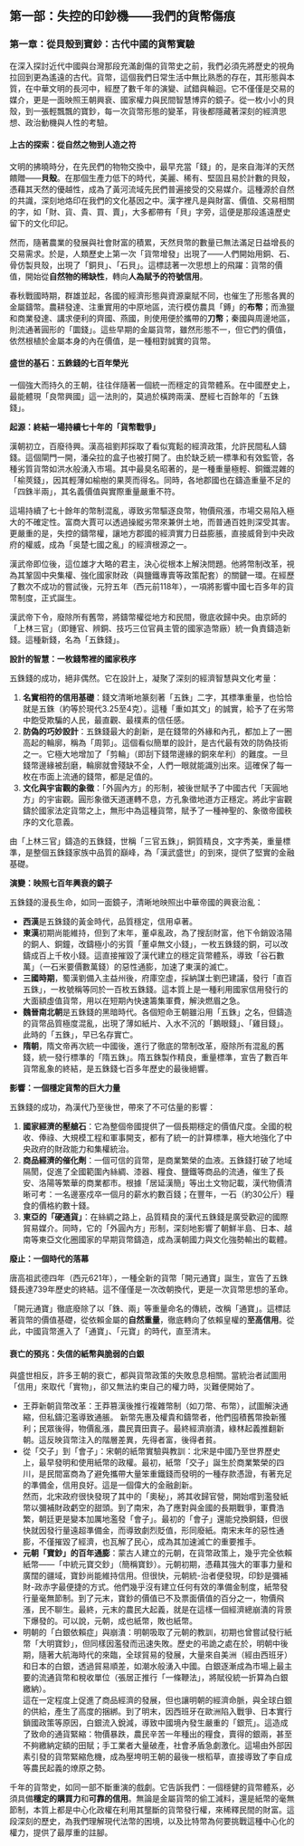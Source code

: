 ## **第一部：失控的印鈔機——我們的貨幣傷痕**

### **第一章：從貝殼到寶鈔：古代中國的貨幣實驗**

在深入探討近代中國與台灣那段充滿創傷的貨幣史之前，我們必須先將歷史的視角拉回到更為遙遠的古代。貨幣，這個我們日常生活中無比熟悉的存在，其形態與本質，在中華文明的長河中，經歷了數千年的演變、試錯與輪迴。它不僅僅是交易的媒介，更是一面映照王朝興衰、國家權力與民間智慧博弈的鏡子。從一枚小小的貝殼，到一張輕飄飄的寶鈔，每一次貨幣形態的變革，背後都隱藏著深刻的經濟思想、政治動機與人性的考驗。

#### **上古的探索：從自然之物到人造之符**

文明的拂曉時分，在先民們的物物交換中，最早充當「錢」的，是來自海洋的天然饋贈——**貝殼**。在那個生產力低下的時代，美麗、稀有、堅固且易於計數的貝殼，憑藉其天然的優越性，成為了黃河流域先民們普遍接受的交易媒介。這種源於自然的共識，深刻地烙印在我們的文化基因之中。漢字裡凡是與財富、價值、交易相關的字，如「財、貨、貴、買、賣」，大多都帶有「貝」字旁，這便是那段遙遠歷史留下的文化印記。

然而，隨著農業的發展與社會財富的積累，天然貝幣的數量已無法滿足日益增長的交易需求。於是，人類歷史上第一次「貨幣增發」出現了——人們開始用銅、石、骨仿製貝殼，出現了「銅貝」、「石貝」。這標誌著一次思想上的飛躍：貨幣的價值，開始從**自然物的稀缺性**，轉向**人為賦予的符號信用**。

春秋戰國時期，群雄並起，各國的經濟形態與資源稟賦不同，也催生了形態各異的金屬鑄幣。農耕發達、注重實用的中原地區，流行模仿農具「鎛」的**布幣**；而漁獵和商業發達、講求便利的齊國、燕國，則使用便於攜帶的**刀幣**；秦國與周邊地區，則流通著圓形的「圜錢」。這些早期的金屬貨幣，雖然形態不一，但它們的價值，依然根植於金屬本身的內在價值，是一種相對誠實的貨幣。

#### **盛世的基石：五銖錢的七百年榮光**

一個強大而持久的王朝，往往伴隨著一個統一而穩定的貨幣體系。在中國歷史上，最能體現「良幣興國」這一法則的，莫過於橫跨兩漢、歷經七百餘年的「五銖錢」。

**起源：終結一場持續七十年的「貨幣戰爭」**

漢朝初立，百廢待興。漢高祖劉邦採取了看似寬鬆的經濟政策，允許民間私人鑄錢。這個閘門一開，潘朵拉的盒子也被打開了。由於缺乏統一標準和有效監管，各種劣質貨幣如洪水般湧入市場。其中最臭名昭著的，是一種重量極輕、銅鐵混雜的「榆莢錢」，因其輕薄如榆樹的果莢而得名。同時，各地郡國也在鑄造重量不足的「四銖半兩」，其名義價值與實際重量嚴重不符。

這場持續了七十餘年的幣制混亂，導致劣幣驅逐良幣，物價飛漲，市場交易陷入極大的不確定性。富商大賈可以透過操縱劣幣來兼併土地，而普通百姓則深受其害。更嚴重的是，失控的鑄幣權，讓地方郡國的經濟實力日益膨脹，直接威脅到中央政府的權威，成為「吳楚七國之亂」的經濟根源之一。

漢武帝即位後，這位雄才大略的君主，決心從根本上解決問題。他將幣制改革，視為其鞏固中央集權、強化國家財政（與鹽鐵專賣等政策配套）的關鍵一環。在經歷了數次不成功的嘗試後，元狩五年（西元前118年），一項將影響中國七百多年的貨幣制度，正式誕生。

漢武帝下令，廢除所有舊幣，將鑄幣權從地方和民間，徹底收歸中央。由京師的「上林三官」（即鍾官、辨銅、技巧三位官員主管的國家造幣廠）統一負責鑄造新錢。這種新錢，名為「五銖錢」。

**設計的智慧：一枚錢幣裡的國家秩序**

五銖錢的成功，絕非偶然。它在設計上，凝聚了深刻的經濟智慧與文化考量：

1. **名實相符的信用基礎**：錢文清晰地篆刻著「五銖」二字，其標準重量，也恰恰就是五銖（約等於現代3.25至4克）。這種「重如其文」的誠實，給予了在劣幣中飽受欺騙的人民，最直觀、最樸素的信任感。  
2. **防偽的巧妙設計**：五銖錢最大的創新，是在錢幣的外緣和內孔，都加上了一圈高起的輪廓，稱為「周郭」。這個看似簡單的設計，是古代最有效的防偽技術之一。它極大地增加了「剪輪」（即刮下錢幣邊緣的銅來牟利）的難度。一旦錢幣邊緣被刮磨，輪廓就會殘缺不全，人們一眼就能識別出來。這確保了每一枚在市面上流通的錢幣，都是足值的。  
3. **文化與宇宙觀的象徵**：「外圓內方」的形制，被後世賦予了中國古代「天圓地方」的宇宙觀。圓形象徵天道運轉不息，方孔象徵地道方正穩定。將此宇宙觀鑄於國家法定貨幣之上，無形中為這種貨幣，賦予了一種神聖的、象徵帝國秩序的文化意義。

由「上林三官」鑄造的五銖錢，世稱「三官五銖」，銅質精良，文字秀美，重量標準，是整個五銖錢家族中品質的巔峰，為「漢武盛世」的到來，提供了堅實的金融基礎。

**演變：映照七百年興衰的鏡子**

五銖錢的漫長生命，如同一面鏡子，清晰地映照出中華帝國的興衰治亂：

* **西漢**是五銖錢的黃金時代，品質穩定，信用卓著。  
* **東漢**初期尚能維持，但到了末年，董卓亂政，為了搜刮財富，他下令銷毀洛陽的銅人、銅鐘，改鑄極小的劣質「董卓無文小錢」，一枚五銖錢的銅，可以改鑄成百上千枚小錢。這直接摧毀了漢代建立的穩定貨幣體系，導致「谷石數萬」（一石米要價數萬錢）的惡性通膨，加速了東漢的滅亡。  
* **三國時期**，蜀漢劉備入主益州後，府庫空虛，採納謀士劉巴建議，發行「直百五銖」，一枚號稱等同於一百枚五銖錢。這本質上是一種利用國家信用發行的大面額虛值貨幣，用以在短期內快速籌集軍費，解決燃眉之急。  
* **魏晉南北朝**是五銖錢的黑暗時代。各個短命王朝雖沿用「五銖」之名，但鑄造的貨幣品質極度混亂，出現了薄如紙片、入水不沉的「鵝眼錢」、「雞目錢」。此時的「五銖」，早已名存實亡。  
* **隋朝**，隋文帝再次統一中國後，進行了徹底的幣制改革，廢除所有混亂的舊錢，統一發行標準的「隋五銖」。隋五銖製作精良，重量標準，宣告了數百年貨幣亂象的終結，是五銖錢七百多年歷史的最後絕響。

**影響：一個穩定貨幣的巨大力量**

五銖錢的成功，為漢代乃至後世，帶來了不可估量的影響：

1. **國家經濟的壓艙石**：它為整個帝國提供了一個長期穩定的價值尺度。全國的稅收、俸祿、大規模工程和軍事開支，都有了統一的計算標準，極大地強化了中央政府的財政能力和集權統治。  
2. **商品經濟的催化劑**：一個可信的貨幣，是商業繁榮的血液。五銖錢打破了地域隔閡，促進了全國範圍內絲綢、漆器、糧食、鹽鐵等商品的流通，催生了長安、洛陽等繁華的商業都市。根據「居延漢簡」等出土文物記載，漢代物價清晰可考：一名邊塞戍卒一個月的薪水約數百錢；在豐年，一石（約30公斤）糧食的價格約數十錢。  
3. **東亞的「硬通貨」**：在絲綢之路上，品質精良的漢代五銖錢是廣受歡迎的國際貿易媒介。同時，它的「外圓內方」形制，深刻地影響了朝鮮半島、日本、越南等東亞文化圈國家的早期貨幣鑄造，成為漢朝國力與文化強勢輸出的載體。

**廢止：一個時代的落幕**

唐高祖武德四年（西元621年），一種全新的貨幣「開元通寶」誕生，宣告了五銖錢長達739年歷史的終結。這不僅僅是一次改朝換代，更是一次貨幣思想的革命。

「開元通寶」徹底廢除了以「銖、兩」等重量命名的傳統，改稱「通寶」。這標誌著貨幣的價值基礎，從依賴金屬的**自然重量**，徹底轉向了依賴皇權的**至高信用**。從此，中國貨幣進入了「通寶」、「元寶」的時代，直至清末。

#### **衰亡的預兆：失信的紙幣與脆弱的白銀**

與盛世相反，許多王朝的衰亡，都與貨幣政策的失敗息息相關。當統治者試圖用「信用」來取代「實物」，卻又無法約束自己的權力時，災難便開始了。

* 王莽新朝貨幣改革：王莽篡漢後推行複雜幣制（如刀幣、布幣），試圖解決通縮，但私鑄氾濫導致通脹。 新幣先惠及權貴和鑄幣者，他們囤積舊幣換新獲利；民眾後得，物價亂漲，農民賣田賣子。最終經濟崩潰，綠林起義推翻新朝。這反映貨幣注入的階層差異，先得者富，後得者貧。
* 從「交子」到「會子」：宋朝的紙幣實驗與教訓：北宋是中國乃至世界歷史上，最早發明和使用紙幣的政權。最初，紙幣「交子」誕生於商業繁榮的四川，是民間富商為了避免攜帶大量笨重鐵錢而發明的一種存款憑證，有著充足的準備金，信用良好。這是一個偉大的金融創新。  
  然而，北宋政府很快發現了其中的「奧秘」，將其收歸官營，開始嚐到濫發紙幣以彌補財政虧空的甜頭。到了南宋，為了應對與金國的長期戰爭，軍費浩繁，朝廷更是變本加厲地濫發「會子」。最初的「會子」還能兌換銅錢，但很快就因發行量遠超準備金，而導致劇烈貶值，形同廢紙。南宋末年的惡性通膨，不僅摧毀了經濟，也瓦解了民心，成為其加速滅亡的重要推手。  
* **元朝「寶鈔」的百年通膨**：蒙古人建立的元朝，在貨幣政策上，幾乎完全依賴紙幣——「中統元寶交鈔」（簡稱寶鈔）。元朝初期，憑藉其強大的軍事力量和廣闊的疆域，寶鈔尚能維持信用。但很快，元朝統-治者便發現，印鈔是彌補財-政赤字最便捷的方式。他們幾乎沒有建立任何有效的準備金制度，紙幣發行量毫無節制。到了元末，寶鈔的價值已不及票面價值的百分之一，物價飛漲，民不聊生。最終，元末的農民大起義，就是在這樣一個經濟總崩潰的背景下爆發的。可以說，元朝，成也紙幣，敗也紙幣。  
* 明朝的「白銀依賴症」與崩潰：明朝吸取了元朝的教訓，初期也曾嘗試發行紙幣「大明寶鈔」，但同樣因濫發而迅速失敗。歷史的弔詭之處在於，明朝中後期，隨著大航海時代的來臨，全球貿易的發展，大量來自美洲（經由西班牙）和日本的白銀，透過貿易順差，如潮水般湧入中國。白銀逐漸成為市場上最主要的流通貨幣和稅收單位（張居正推行「一條鞭法」，將賦役統一折算為白銀繳納）。  
  這在一定程度上促進了商品經濟的發展，但也讓明朝的經濟命脈，與全球白銀的供給，產生了高度的捆綁。到了明末，因西班牙在歐洲陷入戰爭、日本實行鎖國政策等原因，白銀流入銳減，導致中國境內發生嚴重的「銀荒」。這造成了致命的通貨緊縮：物價暴跌，農民辛苦一年種出的糧食，賣得的銀兩，甚至不夠繳納定額的田賦；手工業者大量破產，社會矛盾急劇激化。這場由外部因素引發的貨幣緊縮危機，成為壓垮明王朝的最後一根稻草，直接導致了李自成等農民起義的燎原之勢。

千年的貨幣史，如同一部不斷重演的戲劇。它告訴我們：一個穩健的貨幣體系，必須具備**穩定的購買力**和**可靠的信用**。無論是金屬貨幣的偷工減料，還是紙幣的毫無節制，本質上都是中心化政權在利用其壟斷的貨幣發行權，來稀釋民間的財富。這段深刻的歷史，為我們理解現代法幣的困境，以及比特幣為何要挑戰這種中心化的權力，提供了最厚重的註腳。
